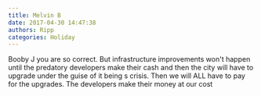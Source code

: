 ```yaml
---
title: Melvin B
date: 2017-04-30 14:47:38
authors: Ripp
categories: Holiday
---
```


 Booby J you are so correct.   But infrastructure improvements won't happen until the predatory developers make their cash and then the city will have to upgrade under the guise of it being s crisis.   Then we will ALL have to pay for the upgrades.   The developers make their money at our cost
